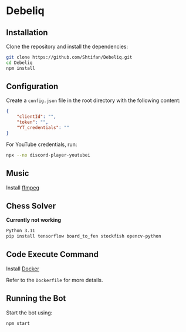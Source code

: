# Debeliq

## Installation

Clone the repository and install the dependencies:

```bash
git clone https://github.com/Shtifan/Debeliq.git
cd Debeliq
npm install
```

## Configuration

Create a `config.json` file in the root directory with the following content:

```json
{
    "clientId": "",
    "token": "",
    "YT_credentials": ""
}
```

For YouTube credentials, run:

```bash
npx --no discord-player-youtubei
```

## Music

Install [ffmpeg](https://www.gyan.dev/ffmpeg/builds/)

## Chess Solver

**Currently not working**

```bash
Python 3.11
pip install tensorflow board_to_fen stockfish opencv-python
```

## Code Execute Command

Install [Docker](https://www.docker.com/products/docker-desktop/)

Refer to the `Dockerfile` for more details.

## Running the Bot

Start the bot using:

```bash
npm start
```
